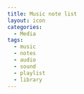 ```yaml
---
title: Music note list
layout: icon
categories:
  - Media
tags:
  - music
  - notes
  - audio
  - sound
  - playlist
  - library
---
```

